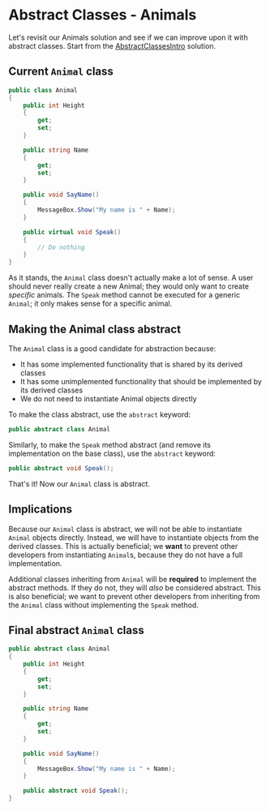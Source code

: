 # Abstract Classes - Animals
Let's revisit our Animals solution and see if we can improve upon it with abstract classes. Start from the [AbstractClassesIntro](AbstractClassesIntro/AbstractClassesIntro.sln) solution.

## Current `Animal` class
```cs
public class Animal
{
    public int Height
    {
        get;
        set;
    }

    public string Name
    {
        get;
        set;
    }

    public void SayName()
    {
        MessageBox.Show("My name is " + Name);
    }

    public virtual void Speak()
    {
        // Do nothing
    }
}
```

As it stands, the `Animal` class doesn't actually make a lot of sense. A user should never really create a new Animal; they would only want to create _specific_ animals. The `Speak` method cannot be executed for a generic `Animal`; it only makes sense for a specific animal.

## Making the Animal class abstract
The `Animal` class is a good candidate for abstraction because:
- It has some implemented functionality that is shared by its derived classes
- It has some unimplemented functionality that should be implemented by its derived classes
- We do not need to instantiate Animal objects directly

To make the class abstract, use the `abstract` keyword:
```cs
public abstract class Animal
```

Similarly, to make the `Speak` method abstract (and remove its implementation on the base class), use the `abstract` keyword:
```cs
public abstract void Speak();
```

That's it! Now our `Animal` class is abstract.

## Implications
Because our `Animal` class is abstract, we will not be able to instantiate `Animal` objects directly. Instead, we will have to instantiate objects from the derived classes. This is actually beneficial; we **want** to prevent other developers from instantiating `Animal`s, because they do not have a full implementation.

Additional classes inheriting from `Animal` will be **required** to implement the abstract methods. If they do not, they will _also_ be considered abstract. This is also beneficial; we want to prevent other developers from inheriting from the `Animal` class without implementing the `Speak` method.

## Final abstract `Animal` class
```cs
public abstract class Animal
{
    public int Height
    {
        get;
        set;
    }

    public string Name
    {
        get;
        set;
    }

    public void SayName()
    {
        MessageBox.Show("My name is " + Name);
    }

    public abstract void Speak();
}
```
